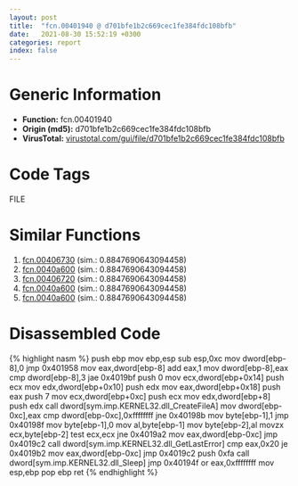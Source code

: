 ```yaml
---
layout: post
title:  "fcn.00401940 @ d701bfe1b2c669cec1fe384fdc108bfb"
date:   2021-08-30 15:52:19 +0300
categories: report
index: false
---
```


# Generic Information
- **Function:** fcn.00401940
- **Origin (md5):** d701bfe1b2c669cec1fe384fdc108bfb
- **VirusTotal:** [virustotal.com/gui/file/d701bfe1b2c669cec1fe384fdc108bfb][virustotal_ref]

# Code Tags
<span class="tag" id="FILE">FILE</span>


# Similar Functions

1. [fcn.00406730][similar_1_ref] (sim.: 0.8847690643094458)
2. [fcn.0040a600][similar_2_ref] (sim.: 0.8847690643094458)
3. [fcn.00406720][similar_3_ref] (sim.: 0.8847690643094458)
4. [fcn.0040a600][similar_4_ref] (sim.: 0.8847690643094458)
5. [fcn.0040a600][similar_5_ref] (sim.: 0.8847690643094458)


# Disassembled Code

{% highlight nasm %}
push ebp
mov ebp,esp
sub esp,0xc
mov dword[ebp-8],0
jmp 0x401958
mov eax,dword[ebp-8]
add eax,1
mov dword[ebp-8],eax
cmp dword[ebp-8],3
jae 0x4019bf
push 0
mov ecx,dword[ebp+0x14]
push ecx
mov edx,dword[ebp+0x10]
push edx
mov eax,dword[ebp+0x18]
push eax
push 7
mov ecx,dword[ebp+0xc]
push ecx
mov edx,dword[ebp+8]
push edx
call dword[sym.imp.KERNEL32.dll_CreateFileA]
mov dword[ebp-0xc],eax
cmp dword[ebp-0xc],0xffffffff
jne 0x40198b
mov byte[ebp-1],1
jmp 0x40198f
mov byte[ebp-1],0
mov al,byte[ebp-1]
mov byte[ebp-2],al
movzx ecx,byte[ebp-2]
test ecx,ecx
jne 0x4019a2
mov eax,dword[ebp-0xc]
jmp 0x4019c2
call dword[sym.imp.KERNEL32.dll_GetLastError]
cmp eax,0x20
je 0x4019b2
mov eax,dword[ebp-0xc]
jmp 0x4019c2
push 0xfa
call dword[sym.imp.KERNEL32.dll_Sleep]
jmp 0x40194f
or eax,0xffffffff
mov esp,ebp
pop ebp
ret
{% endhighlight %}


[similar_1_ref]: /report/fcn.00406730@5e50a67c7e8dbb50c23acbc92eb08f0e
[similar_2_ref]: /report/fcn.0040a600@2e2b4d8aa248f9326f7e05a25c5691c2
[similar_3_ref]: /report/fcn.00406720@d9b85b9b67587bbf2112c62164413bd8
[similar_4_ref]: /report/fcn.0040a600@125511dc58d9fe5b15e0562013727778
[similar_5_ref]: /report/fcn.0040a600@c3e75e66a9297b866fc9ca207295f578
[virustotal_ref]: https://www.virustotal.com/gui/file/d701bfe1b2c669cec1fe384fdc108bfb